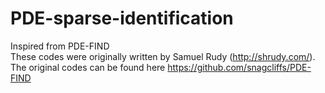 # PDE-sparse-identification
Inspired from PDE-FIND  
These codes were originally written by Samuel Rudy (http://shrudy.com/).  
The original codes can be found here https://github.com/snagcliffs/PDE-FIND
